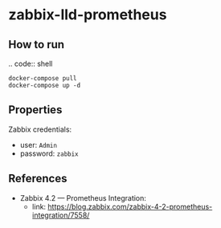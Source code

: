 # zabbix-lld-prometheus

How to run
----------

.. code:: shell

    docker-compose pull
    docker-compose up -d 

Properties 
----------

Zabbix credentials:

- user: ``Admin``
- password: ``zabbix``


References
----------

- Zabbix 4.2 — Prometheus Integration:
  - link: https://blog.zabbix.com/zabbix-4-2-prometheus-integration/7558/
